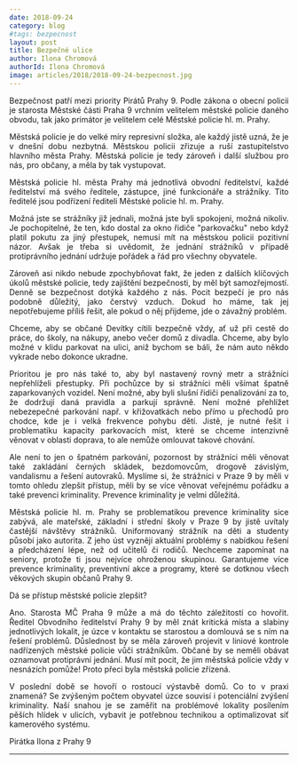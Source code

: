 ```yaml
---
date: 2018-09-24
category: blog
#tags: bezpecnost
layout: post
title: Bezpečné ulice
author: Ilona Chromová
authorId: Ilona Chromová
image: articles/2018/2018-09-24-bezpecnost.jpg
---
```

<p style='text-align: justify;'>
Bezpečnost patří mezi priority Pirátů Prahy 9. 
Podle zákona o obecní policii je starosta Městské části Praha 9 vrchním velitelem městské policie daného obvodu, tak jako primátor je velitelem celé Městské policie hl. m. Prahy. 
</p><p style='text-align: justify;'>
Městská policie je do velké míry represivní složka, ale každý jistě uzná, že je v dnešní dobu nezbytná. Městskou policii zřizuje a ruší zastupitelstvo hlavního města Prahy. Městská policie je tedy zároveň i další službou pro nás, pro občany, a měla by tak vystupovat. 
</p><p style='text-align: justify;'>
Městská policie hl. města Prahy má jednotlivá obvodní ředitelství, každé ředitelství má svého ředitele, zástupce, jiné funkcionáře a strážníky. Tito ředitelé jsou podřízení řediteli Městské policie hl. m. Prahy. 
</p><p style='text-align: justify;'>
Možná jste se strážníky již jednali, možná jste byli spokojeni, možná nikoliv. Je pochopitelné, že ten, kdo dostal za okno řidiče "parkovačku" nebo když platil pokutu za jiný přestupek, nemusí mít na městskou policii pozitivní názor. Avšak je třeba si uvědomit, že jednání strážníků v případě protiprávního jednání udržuje pořádek a řád pro všechny obyvatele. 
</p><p style='text-align: justify;'>
Zároveň asi nikdo nebude zpochybňovat fakt, že jeden z dalších klíčových úkolů městské policie, tedy zajištění bezpečnosti, by měl být samozřejmostí. Denně se bezpečnost dotýká každého z nás. Pocit bezpečí je pro nás podobně důležitý, jako čerstvý vzduch. Dokud ho máme, tak jej nepotřebujeme příliš řešit, ale pokud o něj přijdeme, jde o závažný problém. 
</p><p style='text-align: justify;'>
Chceme, aby se občané Devítky cítili bezpečně vždy, ať už při cestě do práce, do školy, na nákupy, anebo večer domů z divadla. Chceme, aby bylo možné v klidu parkovat na ulici, aniž bychom se báli, že nám auto někdo vykrade nebo dokonce ukradne. 
</p><p style='text-align: justify;'>
Prioritou je pro nás také to, aby byl nastavený rovný metr a strážníci nepřehlíželi přestupky. Při pochůzce by si strážníci měli všímat špatně zaparkovaných vozidel. Není možné, aby byli slušní řidiči penalizování za to, že dodržují daná pravidla a parkují správně. Není možné přehlížet nebezepečné parkování např. v křižovatkách nebo přímo u přechodů pro chodce, kde je i velká frekvence pohybu dětí. Jistě, je nutné řešit i problematiku kapacity parkovacích míst, které se chceme intenzivně věnovat v oblasti doprava, to ale nemůže omlouvat takové chování.
</p><p style='text-align: justify;'>
Ale není to jen o špatném parkování, pozornost by strážníci měli věnovat také zakládání černých skládek, bezdomovcům, drogově závislým, vandalismu a řešení autovraků. Myslíme si, že strážníci v Praze 9 by měli v tomto ohledu zlepšit přístup, měli by se více věnovat veřejnému pořádku a také prevenci kriminality. 
Prevence kriminality je velmi důležitá. 
</p><p style='text-align: justify;'>
Městská policie hl. m. Prahy se problematikou prevence kriminality sice zabývá, ale mateřské, základní i střední školy v Praze 9 by jistě uvítaly častější návštěvy strážníků. Uniformovaný strážník na děti a studenty působí jako autorita. Z jeho úst vyznějí aktuální problémy s nabídkou řešení a předcházení lépe, než od učitelů či rodičů. Nechceme zapomínat na seniory, protože ti jsou nejvíce ohroženou skupinou. Garantujeme více prevence kriminality, preventivní akce a programy, které se dotknou všech věkových skupin občanů Prahy 9.
</p><p style='text-align: justify;'>
Dá se přístup městské policie zlepšit?
</p><p style='text-align: justify;'>
Ano. Starosta MČ Praha 9 může a má do těchto záležitostí co hovořit. Ředitel Obvodního ředitelství Prahy 9 by měl znát kritická místa a slabiny jednotlivých lokalit, je úzce v kontaktu se starostou a domlouvá se s ním na řešení problémů. Důslednost by se měla zároveň projevit v liniové kontrole nadřízených městské policie vůči strážníkům. Občané by se neměli obávat oznamovat protiprávní jednání. Musí mít pocit, že jim městská policie vždy v nesnázích pomůže! Proto přeci byla městská policie zřízená.
</p><p style='text-align: justify;'>
V poslední době se hovoří o rostoucí výstavbě domů. Co to v praxi znamená? Se zvýšeným počtem obyvatel úzce souvisí i potenciální zvýšení kriminality. Naší snahou je se zaměřit na problémové lokality posílením pěších hlídek v ulicích, vybavit je potřebnou technikou a optimalizovat síť kamerového systému. 
</p><p style='text-align: justify;'>
Pirátka Ilona z Prahy 9
</p>

---
